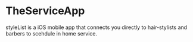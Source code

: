 # TheServiceApp



styleList is a iOS mobile app that connects you directly to hair-stylists and barbers to scehdule in home service. 
